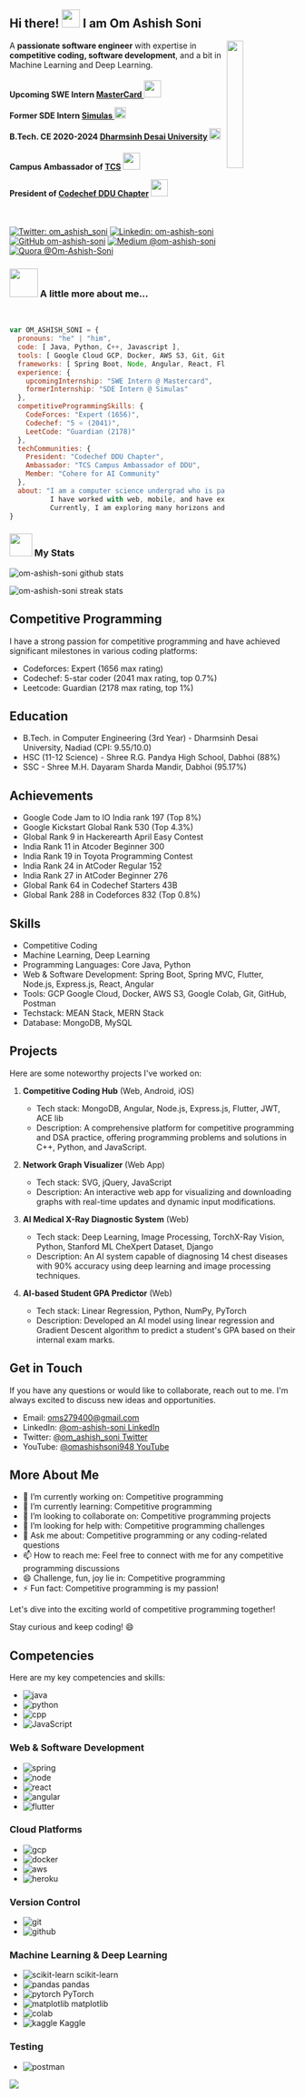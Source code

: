 
<div>

## Hi there! <img src="https://media.giphy.com/media/cLGu3Icy4OImKOJpai/giphy.gif" width="32"> I am Om Ashish Soni 

<img align='right' src="https://media1.giphy.com/media/St8Fupl4K8Lyl5E9G7/giphy.gif?cid=ecf05e47z9x7dwocmvenuctj07lj7sfrhua3xqsoklr0cch4&ep=v1_gifs_related&rid=giphy.gif&ct=s" width="24%">

A **passionate software engineer** with expertise in **competitive coding, software development**, and a bit in Machine Learning and Deep Learning.

</div>


<h4>
<p >

  Upcoming SWE Intern <a href="https://www.mastercard.co.in/en-in.html">MasterCard
  </a>
   <img  src="https://media.giphy.com/media/jw5xopDRF7ligRb6Kj/giphy.gif" width="30">
</p>
<p>

  Former SDE Intern <a href="https://simulas.in/">Simulas
  </a>
  <img src="https://media.giphy.com/media/QXPqYpSyBIMjBTtBbl/giphy.gif" height="20">
<p>
<p>

  B.Tech. CE 2020-2024 <a href="https://www.ddu.ac.in/">Dharmsinh Desai University</a>
   <img src="https://media.giphy.com/media/EzWeaUtmerGTiNbZF6/giphy.gif" width="20">
</p>

<p style="margin-top:20px">

  Campus Ambassador of <a href="https://www.tcs.com/">TCS</a>
<img src="https://media.giphy.com/media/d33yf9SI1RsdSA0H7u/giphy.gif" width="30">  
</p>  

</p style="margin:10px">
 
  President of  <a href="https://www.linkedin.com/company/codechef-ddu-chapter/">Codechef DDU Chapter</a>
<img src="https://media.giphy.com/media/WUlplcMpOCEmTGBtBW/giphy.gif" width="30">  
</p>




</h4>
<br/>

[![Twitter: om_ashish_soni](https://img.shields.io/twitter/follow/om_ashish_soni?style=social)](https://twitter.com/om_ashish_soni)
[![Linkedin: om-ashish-soni](https://img.shields.io/badge/-om--ashish--soni-blue?style=flat-square&logo=Linkedin&logoColor=white&link=https://www.linkedin.com/in/thaianebraga/)](https://www.linkedin.com/in/om-ashish-soni/)
[![GitHub om-ashish-soni](https://img.shields.io/github/followers/om-ashish-soni?label=follow&style=social)](https://github.com/om-ashish-soni/)
[![Medium @om-ashish-soni](https://img.shields.io/badge/-om--ashish--soni-gray?style=flat&logo=medium)](https://medium.com/@om-ashish-soni)
[![Quora @Om-Ashish-Soni](https://img.shields.io/badge/-Om--Ashish--Soni-red?style=flat&logo=quora)](https://www.quora.com/profile/Om-Ashish-Soni)
<!-- [![Competitive Programming](https://img.shields.io/badge/Competitive%20Programming-Expert-brightgreen.svg)](https://www.stopstalk.com/user/profile/om_ashish_soni)
[![YouTube](https://img.shields.io/badge/-Om%20Ashish%20Soni-red?style=for-the-badge&logo=YouTube&logoColor=white)](https://www.youtube.com/channel/UCoCysfMdSLjxRnz-fx9ez8Q) -->


### <img src="https://media.giphy.com/media/D1kBaRvs9LmaYU3CsF/giphy.gif" width="50"> A little more about me...  

<br/>

```javascript
var OM_ASHISH_SONI = {
  pronouns: "he" | "him",
  code: [ Java, Python, C++, Javascript ],
  tools: [ Google Cloud GCP, Docker, AWS S3, Git, GitHub, PostMan, Google Colab ],
  frameworks: [ Spring Boot, Node, Angular, React, Flutter ],
  experience: {
    upcomingInternship: "SWE Intern @ Mastercard",
    formerInternship: "SDE Intern @ Simulas"
  },
  competitiveProgrammingSkills: {
    CodeForces: "Expert (1656)",
    Codechef: "5 ⭐ (2041)",
    LeetCode: "Guardian (2178)"
  },
  techCommunities: {
    President: "Codechef DDU Chapter",
    Ambassador: "TCS Campus Ambassador of DDU",
    Member: "Cohere for AI Community"
  },
  about: "I am a computer science undergrad who is passionate about learning and creating solutions.\n
          I have worked with web, mobile, and have experience in Machine Learning and Deep Learning.\n
          Currently, I am exploring many horizons and participating in competitive programming."
}


```


### <img src="https://media.giphy.com/media/cj87CxfRtrUifF3Ryk/giphy.gif" width="40"> My Stats 
![om-ashish-soni github stats](https://github-readme-stats.vercel.app/api?username=om-ashish-soni&show_icons=true)  

![om-ashish-soni streak stats](https://github-readme-streak-stats.herokuapp.com/?user=om-ashish-soni&)  




## Competitive Programming

I have a strong passion for competitive programming and have achieved significant milestones in various coding platforms:

- Codeforces: Expert (1656 max rating)
- Codechef: 5-star coder (2041 max rating, top 0.7%)
- Leetcode: Guardian (2178 max rating, top 1%)

## Education

- B.Tech. in Computer Engineering (3rd Year) - Dharmsinh Desai University, Nadiad (CPI: 9.55/10.0)
- HSC (11-12 Science) - Shree R.G. Pandya High School, Dabhoi (88%)
- SSC - Shree M.H. Dayaram Sharda Mandir, Dabhoi (95.17%)

## Achievements

- Google Code Jam to IO India rank 197 (Top 8%)
- Google Kickstart Global Rank 530 (Top 4.3%)
- Global Rank 9 in Hackerearth April Easy Contest
- India Rank 11 in Atcoder Beginner 300
- India Rank 19 in Toyota Programming Contest
- India Rank 24 in AtCoder Regular 152
- India Rank 27 in AtCoder Beginner 276
- Global Rank 64 in Codechef Starters 43B
- Global Rank 288 in Codeforces 832 (Top 0.8%)

## Skills

- Competitive Coding
- Machine Learning, Deep Learning
- Programming Languages: Core Java, Python
- Web & Software Development: Spring Boot, Spring MVC, Flutter, Node.js, Express.js, React, Angular
- Tools: GCP Google Cloud, Docker, AWS S3, Google Colab, Git, GitHub, Postman
- Techstack: MEAN Stack, MERN Stack
- Database: MongoDB, MySQL



## Projects

Here are some noteworthy projects I've worked on:

1. **Competitive Coding Hub** (Web, Android, iOS)
   - Tech stack: MongoDB, Angular, Node.js, Express.js, Flutter, JWT, ACE lib
   - Description: A comprehensive platform for competitive programming and DSA practice, offering programming problems and solutions in C++, Python, and JavaScript.

2. **Network Graph Visualizer** (Web App)
   - Tech stack: SVG, jQuery, JavaScript
   - Description: An interactive web app for visualizing and downloading graphs with real-time updates and dynamic input modifications.

3. **AI Medical X-Ray Diagnostic System** (Web)
   - Tech stack: Deep Learning, Image Processing, TorchX-Ray Vision, Python, Stanford ML CheXpert Dataset, Django
   - Description: An AI system capable of diagnosing 14 chest diseases with 90% accuracy using deep learning and image processing techniques.

4. **AI-based Student GPA Predictor** (Web)
   - Tech stack: Linear Regression, Python, NumPy, PyTorch
   - Description: Developed an AI model using linear regression and Gradient Descent algorithm to predict a student's GPA based on their internal exam marks.


## Get in Touch

If you have any questions or would like to collaborate, reach out to me. I'm always excited to discuss new ideas and opportunities.

- Email: [oms279400@gmail.com](mailto:oms279400@gmail.com)
- LinkedIn: [@om-ashish-soni LinkedIn](https://www.linkedin.com/in/om-ashish-soni/)
- Twitter: [@om_ashish_soni Twitter](https://twitter.com/om_ashish_soni)
- YouTube: [@omashishsoni948 YouTube](https://www.youtube.com/@omashishsoni948/)

  
## More About Me

- 🔭 I’m currently working on: Competitive programming
- 🌱 I’m currently learning: Competitive programming
- 👯 I’m looking to collaborate on: Competitive programming projects
- 🤔 I’m looking for help with: Competitive programming challenges
- 💬 Ask me about: Competitive programming or any coding-related questions
- 📫 How to reach me: Feel free to connect with me for any competitive programming discussions
- 😄 Challenge, fun, joy lie in: Competitive programming
- ⚡ Fun fact: Competitive programming is my passion!

Let's dive into the exciting world of competitive programming together!

Stay curious and keep coding! 😄


<!-- <img src ="https://github-readme-stats.vercel.app/api/top-langs/?username=om-ashish-soni&exclude_repo=soj-android,SDP,saraswati-education-system-backend,om-ashish-soni,saraswati-online-judge,soj,oms-tic-tac-toe,8086_microprocessor,aharnish,om-ashish-soni.github.io,leetcode-questions,vim-configuration,search-engine,online-ide,aharnish-frontend,rest-api-on-cloud-heroku-firebase,react-testing-crud-api-node-express-mongo-heroku,instagram_clone,youtube-clone-by-om-soni,amazon-clone-by-om-soni,jenkins,instagram_clone_android_ios_app,codechef_clone,cognitive-test-portal,keep-notes-om-soni,ICTWIIb_Project_CE121_CE074,codeforces-api,scc,SaraswatiCodingClub,api.aharnish,online-ide-deployed-heroku,dumping-repo,online_job_portal_django_project,om_soni_online_job_portal_django,online_job_portal,online_ide,complete-insta-clone-app-react-native-firebase,raw-insta-app-react-native-firebase,user-registration-app-react-native-firebase,file-uploader-to-firebase9-using-react-native,image-picker-with-display-react-native,file-picker-react-native,react-native-first-todo-app,firebase-v9.3.0_with_react,complete-amazon-clone,amazon-raw-clone,complete-youtube-clone,youtube-raw-clone,google-keep-clone,instagram-clone,amaxon-clone,whatsapp-clone,excell-sheets-clone"> -->






## Competencies


Here are my key competencies and skills:

- ![java](https://img.shields.io/badge/java-%FFA500.svg?style=for-the-badge&logo=java&logoColor=white)
- ![python](https://img.shields.io/badge/python-%233776AB.svg?style=for-the-badge&logo=python&logoColor=white)
- ![cpp](https://img.shields.io/badge/c%2B%2B-%2300599C.svg?style=for-the-badge&logo=c%2B%2B&logoColor=white)
- ![JavaScript](https://img.shields.io/badge/JavaScript-%23F7DF1E.svg?style=for-the-badge&logo=javascript&logoColor=black)

### Web & Software Development

- ![spring](https://img.shields.io/badge/spring-%236DB33F.svg?style=for-the-badge&logo=spring&logoColor=white) 
- ![node](https://img.shields.io/badge/node.js-%23339933.svg?style=for-the-badge&logo=node.js&logoColor=white) 
- ![react](https://img.shields.io/badge/react-%2361DAFB.svg?style=for-the-badge&logo=react&logoColor=white)
- ![angular](https://img.shields.io/badge/angular-%23DD0031.svg?style=for-the-badge&logo=angular&logoColor=white)
- ![flutter](https://img.shields.io/badge/flutter-%2302569B.svg?style=for-the-badge&logo=flutter&logoColor=white) 


### Cloud Platforms

- ![gcp](https://img.shields.io/badge/Google%20Cloud-%234285F4.svg?style=for-the-badge&logo=google-cloud&logoColor=white) 
- ![docker](https://img.shields.io/badge/docker-%232496ED.svg?style=for-the-badge&logo=docker&logoColor=white) 
- ![aws](https://img.shields.io/badge/AWS-%23FF9900.svg?style=for-the-badge&logo=amazon-aws&logoColor=white) 
- ![heroku](https://img.shields.io/badge/heroku-%23430098.svg?style=for-the-badge&logo=heroku&logoColor=white)
  

### Version Control

- ![git](https://img.shields.io/badge/git-%23F05033.svg?style=for-the-badge&logo=git&logoColor=white) 
- ![github](https://img.shields.io/badge/github-%23181717.svg?style=for-the-badge&logo=github&logoColor=white) 


### Machine Learning & Deep Learning

- ![scikit-learn](https://img.shields.io/badge/scikit--learn-%23F7931E.svg?style=for-the-badge&logo=scikit-learn&logoColor=white) scikit-learn
- ![pandas](https://img.shields.io/badge/pandas-%23150458.svg?style=for-the-badge&logo=pandas&logoColor=white) pandas
- ![pytorch](https://img.shields.io/badge/pytorch-%23EE4C2C.svg?style=for-the-badge&logo=pytorch&logoColor=white) PyTorch
- ![matplotlib](https://img.shields.io/badge/matplotlib-%23FF6C37.svg?style=for-the-badge&logo=matplotlib&logoColor=white) matplotlib
- ![colab](https://img.shields.io/badge/Google%20Colab-%23F9AB00.svg?style=for-the-badge&logo=google-colab&logoColor=white) 
- ![kaggle](https://img.shields.io/badge/kaggle-%2320BEFF.svg?style=for-the-badge&logo=kaggle&logoColor=white) Kaggle


### Testing

- ![postman](https://img.shields.io/badge/postman-%23FF6C37.svg?style=for-the-badge&logo=postman&logoColor=white) 



<img src="https://github-profile-trophy.vercel.app/?username=om-ashish-soni">
